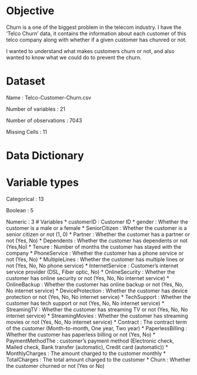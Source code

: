 # Objective
Churn is a one of the biggest problem in the telecom industry. I have the ‘Telco Churn’ data, it contains the information about each customer of this telco company along with whether if a given customer has chunred or not.

I wanted to understand what makes customers churn or not, and also wanted to know what we could do to prevent the churn.
# Dataset
Name : Telco-Customer-Churn.csv

Number of variables : 21

Number of observations : 7043

Missing Cells : 11
# Data Dictionary
# Variable types
Categorical : 13

Boolean : 5

Numeric : 3
    # Variables
    *	customerID          : Customer ID
    *	gender                  : Whether the customer is a male or a female
    *	SeniorCitizen       : Whether the customer is a senior citizen or not (1, 0)
    *	Partner		  : Whether the customer has a partner or not (Yes, No)
    *	Dependents	  : Whether the customer has dependents or not (Yes,No)
    *	Tenure                  : Number of months the customer has stayed with the company
    *	PhoneService	  : Whether the customer has a phone service or not (Yes, No)
    *	MultipleLines	  : Whether the customer has multiple lines or not (Yes, No, No phone service)
    *	InternetService   : Customer’s internet service provider (DSL, Fiber optic, No)
    *	OnlineSecurity    : Whether the customer has online security or not (Yes, No, No internet service)
    *	OnlineBackup     : Whether the customer has online backup or not (Yes, No, No internet service)
    *	DeviceProtection : Whether the customer has device protection or not (Yes, No, No internet service)
    *	TechSupport         : Whether the customer has tech support or not (Yes, No, No internet service)
    *	StreamingTV         : Whether the customer has streaming TV or not (Yes, No, No internet service)
    *	StreamingMovies : Whether the customer has streaming movies or not (Yes, No, No internet service)
    *	Contract                 : The contract term of the customer (Month-to-month, One year, Two year)
    *	PaperlessBilling     : Whether the customer has paperless billing or not (Yes, No)
    *	PaymentMethodThe : customer’s payment method (Electronic check, Mailed check, Bank transfer (automatic), Credit card (automatic))
    *	MonthlyCharges    : The amount charged to the customer monthly
    *	TotalCharges           : The total amount charged to the customer
    *	Churn		      :   Whether the customer churned or not (Yes or No)
